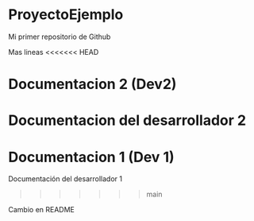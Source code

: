 # ProyectoEjemplo
Mi primer repositorio de Github

Mas lineas
<<<<<<< HEAD

# Documentacion 2 (Dev2)
Documentacion del desarrollador 2
=======
# Documentacion 1 (Dev 1)
Documentación del desarrollador 1
>>>>>>> main


Cambio en README